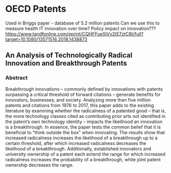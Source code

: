 # OECD Patents
Used in Briggs paper - database of 5.2 million patents
Can we use this to measure health IT innovation over time?
Policy impact on innovation???
https://www.tandfonline.com/eprint/CQHFFueSjVv2tE7ztC8t/full?target=10.1080/13571516.2018.1438873
## An Analysis of Technologically Radical Innovation and Breakthrough Patents

### Abstract
Breakthrough innovations – commonly defined by innovations with patents surpassing a critical threshold of forward citations – generate benefits for innovators, businesses, and society. Analyzing more than five million patents and citations from 1976 to 2017, this paper adds to the existing literature by examining whether the radicalness of a patented good – that is, the more technology classes cited as contributing prior arts not identified in the patent’s own technology identity – impacts the likelihood an innovation is a breakthrough. In essence, the paper tests the common belief that it is beneficial to “think outside the box” when innovating. The results show that increased radicalness increases the likelihood of a breakthrough up to a certain threshold, after which increased radicalness decreases the likelihood of a breakthrough. Additionally, established innovators and university ownership of a patent each extend the range for which increased radicalness increases the probability of a breakthrough, while joint patent ownership decreases the range.

